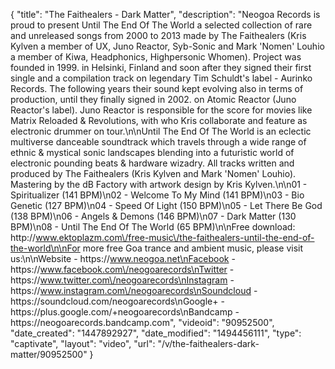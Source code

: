 {
    "title": "The Faithealers - Dark Matter",
    "description": "Neogoa Records is proud to present Until The End Of The World a selected collection of rare and unreleased songs from 2000 to 2013 made by The Faithealers (Kris Kylven a member of UX, Juno Reactor, Syb-Sonic and Mark 'Nomen' Louhio a member of Kiwa, Headphonics, Highpersonic Whomen). Project was founded in 1999. in Helsinki, Finland and soon after they signed their first single and a compilation track on legendary Tim Schuldt's label - Aurinko Records. The following years their sound kept evolving also in terms of production, until they finally signed in 2002. on Atomic Reactor (Juno Reactor's label). Juno Reactor is responsible for the score for movies like Matrix Reloaded & Revolutions, with who Kris collaborate and feature as electronic drummer on tour.\n\nUntil The End Of The World is an eclectic multiverse danceable soundtrack which travels through a wide range of ethnic & mystical sonic landscapes blending into a futuristic world of electronic pounding beats & hardware wizadry. All tracks written and produced by The Faithealers (Kris Kylven and Mark 'Nomen' Louhio). Mastering by the dB Factory with artwork design by Kris Kylven.\n\n01 - Spiritualizer (141 BPM)\n02 - Welcome To My Mind (141 BPM)\n03 - Bio Genetic (127 BPM)\n04 - Speed Of Light (150 BPM)\n05 - Let There Be God (138 BPM)\n06 - Angels & Demons (146 BPM)\n07 - Dark Matter (130 BPM)\n08 - Until The End Of The World (65 BPM)\n\nFree download: http:\/\/www.ektoplazm.com\/free-music\/the-faithealers-until-the-end-of-the-world\n\nFor more free Goa trance and ambient music, please visit us:\n\nWebsite - https:\/\/www.neogoa.net\nFacebook - https:\/\/www.facebook.com\/neogoarecords\nTwitter - https:\/\/www.twitter.com\/neogoarecords\nInstagram - https:\/\/www.instagram.com\/neogoarecords\nSoundcloud - https:\/\/soundcloud.com\/neogoarecords\nGoogle+ - https:\/\/plus.google.com\/+neogoarecords\nBandcamp - https:\/\/neogoarecords.bandcamp.com",
    "videoid": "90952500",
    "date_created": "1447892927",
    "date_modified": "1494456111",
    "type": "captivate",
    "layout": "video",
    "url": "\/v\/the-faithealers-dark-matter\/90952500"
}